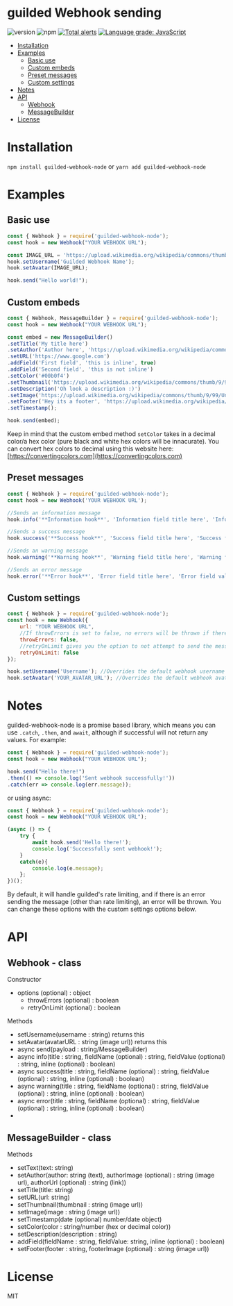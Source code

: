 # guilded Webhook sending
![version](https://img.shields.io/npm/v/guilded-webhook-node "Version")
![npm](https://img.shields.io/npm/dt/guilded-webhook-node.svg "Total Downloads")
[![Total alerts](https://img.shields.io/lgtm/alerts/g/PeacefulTrees/guilded-webhook-node.svg?logo=lgtm&logoWidth=18)](https://lgtm.com/projects/g/PeacefulTrees/guilded-webhook-node/alerts/)
[![Language grade: JavaScript](https://img.shields.io/lgtm/grade/javascript/g/PeacefulTrees/guilded-webhook-node.svg?logo=lgtm&logoWidth=18)](https://lgtm.com/projects/g/PeacefulTrees/guilded-webhook-node/context:javascript)

- [Installation](#installation)
- [Examples](#examples)
    - [Basic use](#basic-use)
    - [Custom embeds](#custom-embeds)
    - [Preset messages](#preset-messages)
    - [Custom settings](#custom-settings)
- [Notes](#notes)
- [API](#api)
    - [Webhook](#webhook---class)
    - [MessageBuilder](#messagebuilder---class)
- [License](#license)

# Installation
```npm install guilded-webhook-node``` or ```yarn add guilded-webhook-node```

# Examples

## Basic use
```js
const { Webhook } = require('guilded-webhook-node');
const hook = new Webhook("YOUR WEBHOOK URL");

const IMAGE_URL = 'https://upload.wikimedia.org/wikipedia/commons/thumb/9/99/Unofficial_JavaScript_logo_2.svg/1200px-Unofficial_JavaScript_logo_2.svg.png';
hook.setUsername('Guilded Webhook Name');
hook.setAvatar(IMAGE_URL);

hook.send("Hello world!");
```

## Custom embeds
```js
const { Webhook, MessageBuilder } = require('guilded-webhook-node');
const hook = new Webhook("YOUR WEBHOOK URL");

const embed = new MessageBuilder()
.setTitle('My title here')
.setAuthor('Author here', 'https://upload.wikimedia.org/wikipedia/commons/thumb/9/99/Unofficial_JavaScript_logo_2.svg/1200px-Unofficial_JavaScript_logo_2.svg.png', 'https://www.google.com')
.setURL('https://www.google.com')
.addField('First field', 'this is inline', true)
.addField('Second field', 'this is not inline')
.setColor('#00b0f4')
.setThumbnail('https://upload.wikimedia.org/wikipedia/commons/thumb/9/99/Unofficial_JavaScript_logo_2.svg/1200px-Unofficial_JavaScript_logo_2.svg.png')
.setDescription('Oh look a description :)')
.setImage('https://upload.wikimedia.org/wikipedia/commons/thumb/9/99/Unofficial_JavaScript_logo_2.svg/1200px-Unofficial_JavaScript_logo_2.svg.png')
.setFooter('Hey its a footer', 'https://upload.wikimedia.org/wikipedia/commons/thumb/9/99/Unofficial_JavaScript_logo_2.svg/1200px-Unofficial_JavaScript_logo_2.svg.png')
.setTimestamp();

hook.send(embed);
```

Keep in mind that the custom embed method `setColor` takes in a decimal color/a hex color (pure black and white hex colors will be innacurate). You can convert hex colors to decimal using this website here: [https://convertingcolors.com](https://convertingcolors.com)

## Preset messages
```js
const { Webhook } = require('guilded-webhook-node');
const hook = new Webhook('YOUR WEBHOOK URL');

//Sends an information message
hook.info('**Information hook**', 'Information field title here', 'Information field value here');

//Sends a success message
hook.success('**Success hook**', 'Success field title here', 'Success field value here');

//Sends an warning message
hook.warning('**Warning hook**', 'Warning field title here', 'Warning field value here');

//Sends an error message
hook.error('**Error hook**', 'Error field title here', 'Error field value here');
```

## Custom settings
```js
const { Webhook } = require('guilded-webhook-node');
const hook = new Webhook({
    url: "YOUR WEBHOOK URL",
    //If throwErrors is set to false, no errors will be thrown if there is an error sending
    throwErrors: false,
    //retryOnLimit gives you the option to not attempt to send the message again if rate limited
    retryOnLimit: false
});

hook.setUsername('Username'); //Overrides the default webhook username
hook.setAvatar('YOUR_AVATAR_URL'); //Overrides the default webhook avatar
```

# Notes
guilded-webhook-node is a promise based library, which means you can use `.catch`, `.then`, and `await`, although if successful will not return any values. For example:

```js
const { Webhook } = require('guilded-webhook-node');
const hook = new Webhook("YOUR WEBHOOK URL");

hook.send("Hello there!")
.then(() => console.log('Sent webhook successfully!'))
.catch(err => console.log(err.message));
```

or using async:
```js
const { Webhook } = require('guilded-webhook-node');
const hook = new Webhook("YOUR WEBHOOK URL");

(async () => {
    try {
        await hook.send('Hello there!');
        console.log('Successfully sent webhook!');
    }
    catch(e){
        console.log(e.message);
    };
})();
```

By default, it will handle guilded's rate limiting, and if there is an error sending the message (other than rate limiting), an error will be thrown. You can change these options with the custom settings options below.

# API
## Webhook - class
Constructor
- options (optional) : object
    - throwErrors (optional) : boolean
    - retryOnLimit (optional) : boolean

Methods
- setUsername(username : string) returns this
- setAvatar(avatarURL : string (image url)) returns this
- async send(payload : string/MessageBuilder)
- async info(title : string, fieldName (optional) : string, fieldValue (optional) : string, inline (optional) : boolean)
- async success(title : string, fieldName (optional) : string, fieldValue (optional) : string, inline (optional) : boolean)
- async warning(title : string, fieldName (optional) : string, fieldValue (optional) : string, inline (optional) : boolean)
- async error(title : string, fieldName (optional) : string, fieldValue (optional) : string, inline (optional) : boolean)
- 
## MessageBuilder - class
Methods
- setText(text: string)
- setAuthor(author: string (text), authorImage (optional) : string (image url), authorUrl (optional) : string (link))
- setTitle(title: string)
- setURL(url: string)
- setThumbnail(thumbnail : string (image url))
- setImage(image : string (image url))
- setTimestamp(date (optional) number/date object)
- setColor(color : string/number (hex or decimal color))
- setDescription(description : string)
- addField(fieldName : string, fieldValue: string, inline (optional) : boolean)
- setFooter(footer : string, footerImage (optional) : string (image url))

# License

MIT